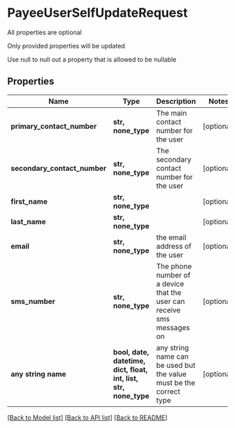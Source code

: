 # PayeeUserSelfUpdateRequest

<p>All properties are optional</p> <p>Only provided properties will be updated</p> <p>Use null to null out a property that is allowed to be nullable</p> 

## Properties
Name | Type | Description | Notes
------------ | ------------- | ------------- | -------------
**primary_contact_number** | **str, none_type** | The main contact number for the user  | [optional] 
**secondary_contact_number** | **str, none_type** | The secondary contact number for the user  | [optional] 
**first_name** | **str, none_type** |  | [optional] 
**last_name** | **str, none_type** |  | [optional] 
**email** | **str, none_type** | the email address of the user | [optional] 
**sms_number** | **str, none_type** | The phone number of a device that the user can receive sms messages on  | [optional] 
**any string name** | **bool, date, datetime, dict, float, int, list, str, none_type** | any string name can be used but the value must be the correct type | [optional]

[[Back to Model list]](../README.md#documentation-for-models) [[Back to API list]](../README.md#documentation-for-api-endpoints) [[Back to README]](../README.md)


